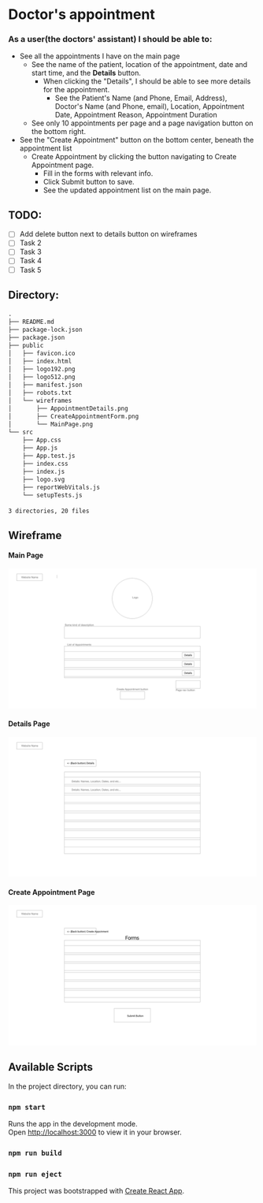 # Doctor's appointment

### As a user(the doctors' assistant) I should be able to:
  - See all the appointments I have on the main page
    - See the name of the patient, location of the appointment, date and start time, and the **Details** button.
      - When clicking the "Details", I should be able to see more details for the appointment.
        - See the Patient's Name (and Phone, Email, Address), Doctor's Name (and Phone, email), Location, Appointment Date, Appointment Reason, Appointment Duration
    - See only 10 appointments per page and a page navigation button on the bottom right.
  - See the "Create Appointment" button on the bottom center, beneath the appointment list   
    - Create Appointment by clicking the button navigating to Create Appointment page.
      - Fill in the forms with relevant info.
      - Click Submit button to save.
      - See the updated appointment list on the main page.


## TODO:
- [ ] Add delete button next to details button on wireframes
- [ ] Task 2
- [ ] Task 3
- [ ] Task 4
- [ ] Task 5

## Directory:
```
.
├── README.md
├── package-lock.json
├── package.json
├── public
│   ├── favicon.ico
│   ├── index.html
│   ├── logo192.png
│   ├── logo512.png
│   ├── manifest.json
│   ├── robots.txt
│   └── wireframes
│       ├── AppointmentDetails.png
│       ├── CreateAppointmentForm.png
│       └── MainPage.png
└── src
    ├── App.css
    ├── App.js
    ├── App.test.js
    ├── index.css
    ├── index.js
    ├── logo.svg
    ├── reportWebVitals.js
    └── setupTests.js

3 directories, 20 files
```

## Wireframe
#### Main Page
![Main Page](./public/wireframes/MainPage.png)
#### Details Page
![Details Page](./public/wireframes/AppointmentDetails.png)
#### Create Appointment Page
![Create Appointment Page](./public/wireframes/CreateAppointmentForm.png)

## Available Scripts

In the project directory, you can run:

### `npm start`
Runs the app in the development mode.\
Open [http://localhost:3000](http://localhost:3000) to view it in your browser.

### `npm run build`

### `npm run eject`

This project was bootstrapped with [Create React App](https://github.com/facebook/create-react-app).
